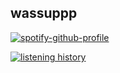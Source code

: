 ## wassuppp

[![spotify-github-profile](https://spotify-github-profile.kittinanx.com/api/view?uid=jxtlhogsrcnulhuq3l5uciogi&cover_image=true&theme=natemoo-re&show_offline=false&background_color=121212&interchange=true&bar_color=53b14f&bar_color_cover=true)](https://spotify-github-profile.kittinanx.com/api/view?uid=jxtlhogsrcnulhuq3l5uciogi&redirect=true)

[![listening history](https://imagelfm.art/image/v2/0D838129)](https://imagelfm.art/image/v2/0D838129)

<!--
**kyhrii/kyhrii** is a ✨ _special_ ✨ repository because its `README.md` (this file) appears on your GitHub profile.

Here are some ideas to get you started:

- 🔭 I’m currently working on ...
- 🌱 I’m currently learning ...
- 👯 I’m looking to collaborate on ...
- 🤔 I’m looking for help with ...
- 💬 Ask me about ...
- 📫 How to reach me: ...
- 😄 Pronouns: ...
- ⚡ Fun fact: ...
-->
